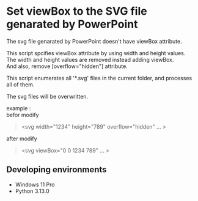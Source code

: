 # Set viewBox to the SVG file genarated by PowerPoint

The svg file genarated by PowerPoint doesn't have viewBox attribute.

This script spcifies viewBox attribute by using width and height values.  
The width and height values are removed instead adding viewBox.  
And also, remove [overflow="hidden"] attribute.

This script enumerates all '*.svg' files in the current folder, and processes all of them.

The svg files will be overwritten.

example :  
befor modify  
> <svg width="1234" height="789" overflow="hidden" ... >

after modify  
> <svg viewBox="0 0 1234 789" ... >

## Developing environments

- Windows 11 Pro
- Python 3.13.0

